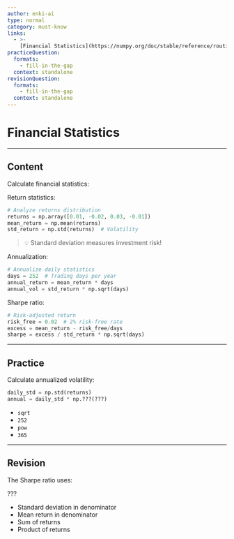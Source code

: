 ```yaml
---
author: enki-ai
type: normal
category: must-know
links:
  - >-
    [Financial Statistics](https://numpy.org/doc/stable/reference/routines.statistics.html){website}
practiceQuestion:
  formats:
    - fill-in-the-gap
  context: standalone
revisionQuestion:
  formats:
    - fill-in-the-gap
  context: standalone
---
```


# Financial Statistics

---

## Content

Calculate financial statistics:

Return statistics:

```python
# Analyze returns distribution
returns = np.array([0.01, -0.02, 0.03, -0.01])
mean_return = np.mean(returns)
std_return = np.std(returns)  # Volatility
```

> 💡 Standard deviation measures investment risk!

Annualization:

```python
# Annualize daily statistics
days = 252  # Trading days per year
annual_return = mean_return * days
annual_vol = std_return * np.sqrt(days)
```

Sharpe ratio:

```python
# Risk-adjusted return
risk_free = 0.02  # 2% risk-free rate
excess = mean_return - risk_free/days
sharpe = excess / std_return * np.sqrt(days)
```

---

## Practice

Calculate annualized volatility:

```python
daily_std = np.std(returns)
annual = daily_std * np.???(???)
```

- `sqrt`
- `252`
- `pow`
- `365`

---

## Revision

The Sharpe ratio uses:

???

- Standard deviation in denominator
- Mean return in denominator
- Sum of returns
- Product of returns
